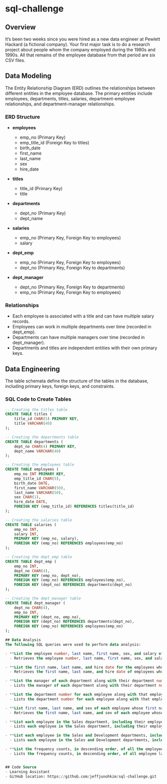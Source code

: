 # sql-challenge

## Overview
It’s been two weeks since you were hired as a new data engineer at Pewlett Hackard (a fictional company). Your first major task is to do a research project about people whom the company employed during the 1980s and 1990s. All that remains of the employee database from that period are six CSV files.

## Data Modeling
The Entity Relationship Diagram (ERD) outlines the relationships between different entities in the employee database. The primary entities include employees, departments, titles, salaries, department-employee relationships, and department-manager relationships.

### ERD Structure

- **employees**
  - emp_no (Primary Key)
  - emp_title_id (Foreign Key to titles)
  - birth_date
  - first_name
  - last_name
  - sex
  - hire_date

- **titles**
  - title_id (Primary Key)
  - title

- **departments**
  - dept_no (Primary Key)
  - dept_name

- **salaries**
  - emp_no (Primary Key, Foreign Key to employees)
  - salary

- **dept_emp**
  - emp_no (Primary Key, Foreign Key to employees)
  - dept_no (Primary Key, Foreign Key to departments)

- **dept_manager**
  - dept_no (Primary Key, Foreign Key to departments)
  - emp_no (Primary Key, Foreign Key to employees)

### Relationships
- Each employee is associated with a title and can have multiple salary records.
- Employees can work in multiple departments over time (recorded in dept_emp).
- Departments can have multiple managers over time (recorded in dept_manager).
- Departments and titles are independent entities with their own primary keys.

## Data Engineering
The table schemata define the structure of the tables in the database, including primary keys, foreign keys, and constraints.

### SQL Code to Create Tables
```sql
-- Creating the titles table
CREATE TABLE titles (
    title_id CHAR(5) PRIMARY KEY,
    title VARCHAR(40)
);

-- Creating the departments table
CREATE TABLE departments (
    dept_no CHAR(4) PRIMARY KEY,
    dept_name VARCHAR(40)
);

-- Creating the employees table
CREATE TABLE employees (
    emp_no INT PRIMARY KEY,
    emp_title_id CHAR(5),
    birth_date DATE,
    first_name VARCHAR(50),
    last_name VARCHAR(50),
    sex CHAR(1),
    hire_date DATE,
    FOREIGN KEY (emp_title_id) REFERENCES titles(title_id)
);

-- Creating the salaries table
CREATE TABLE salaries (
    emp_no INT,
    salary INT,
    PRIMARY KEY (emp_no, salary),
    FOREIGN KEY (emp_no) REFERENCES employees(emp_no)
);

-- Creating the dept_emp table
CREATE TABLE dept_emp (
    emp_no INT,
    dept_no CHAR(4),
    PRIMARY KEY (emp_no, dept_no),
    FOREIGN KEY (emp_no) REFERENCES employees(emp_no),
    FOREIGN KEY (dept_no) REFERENCES departments(dept_no)
);

-- Creating the dept_manager table
CREATE TABLE dept_manager (
    dept_no CHAR(4),
    emp_no INT,
    PRIMARY KEY (dept_no, emp_no),
    FOREIGN KEY (dept_no) REFERENCES departments(dept_no),
    FOREIGN KEY (emp_no) REFERENCES employees(emp_no)
);

## Data Analysis
The following SQL queries were used to perform data analysis:

- **List the employee number, last name, first name, sex, and salary of each employee:**
  - Retrieves the employee number, last name, first name, sex, and salary of each employee.

- **List the first name, last name, and hire date for the employees who were hired in 1986:**
  - Retrieves the first name, last name, and hire date of employees who were hired in 1986.

- **List the manager of each department along with their department number, department name, employee number, last name, and first name:**
  - Lists the manager of each department along with their department number, department name, employee number, last name, and first name.

- **List the department number for each employee along with that employee’s employee number, last name, first name, and department name:**
  - Lists the department number for each employee along with that employee’s employee number, last name, first name, and department name.

- **List first name, last name, and sex of each employee whose first name is Hercules and whose last name begins with the letter B:**
  - Retrieves the first name, last name, and sex of each employee whose first name is Hercules and whose last name begins with the letter B.

- **List each employee in the Sales department, including their employee number, last name, and first name:**
  - Lists each employee in the Sales department, including their employee number, last name, and first name.

- **List each employee in the Sales and Development departments, including their employee number, last name, first name, and department name:**
  - Lists each employee in the Sales and Development departments, including their employee number, last name, first name, and department name.

- **List the frequency counts, in descending order, of all the employee last names:**
  - Lists the frequency counts, in descending order, of all employee last names to see how many employees share each last name.


## Code Source
- Learning Assistant
- GitHub location: https://github.com/jeffjunohkim/sql-challenge.git
